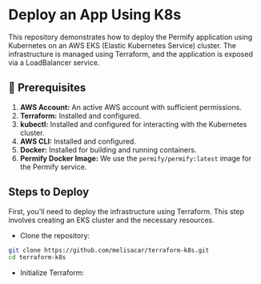# Deploy an App Using K8s

This repository demonstrates how to deploy the Permify application using Kubernetes on an AWS EKS (Elastic Kubernetes Service) cluster. The infrastructure is managed using Terraform, and the application is exposed via a LoadBalancer service.

## 🔑 Prerequisites

1. **AWS Account:** An active AWS account with sufficient permissions.
2. **Terraform:** Installed and configured.
3. **kubectl:** Installed and configured for interacting with the Kubernetes cluster.
4. **AWS CLI:** Installed and configured.
5. **Docker:** Installed for building and running containers.
6. **Permify Docker Image:** We use the `permify/permify:latest` image for the Permify service.

## Steps to Deploy

First, you'll need to deploy the infrastructure using Terraform. This step involves creating an EKS cluster and the necessary resources.

- Clone the repository:

```bash
git clone https://github.com/melisacar/terraform-k8s.git
cd terraform-k8s
```

- Initialize Terraform:


